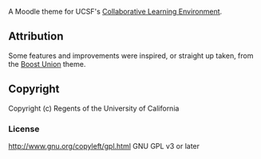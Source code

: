 A Moodle theme for UCSF's [Collaborative Learning Environment](https://courses.ucsf.edu/).

## Attribution

Some features and improvements were inspired, or straight up taken, from the [Boost Union](https://github.com/moodle-an-hochschulen/moodle-theme_boost_union) theme.

## Copyright

Copyright (c) Regents of the University of California


### License

http://www.gnu.org/copyleft/gpl.html GNU GPL v3 or later